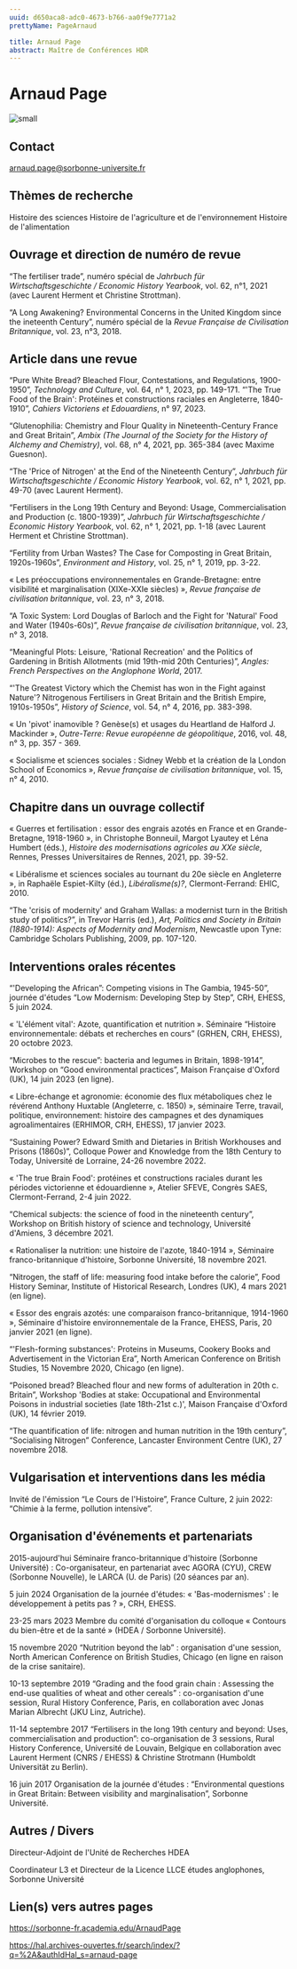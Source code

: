```yaml
---
uuid: d650aca8-adc0-4673-b766-aa0f9e7771a2
prettyName: PageArnaud

title: Arnaud Page
abstract: Maître de Conférences HDR
---
```


# Arnaud Page
![small](Page_Arnaud.jpg)

## Contact

 arnaud.page@sorbonne-universite.fr

## Thèmes de recherche

Histoire des sciences
Histoire de l'agriculture et de l'environnement
Histoire de l'alimentation

## Ouvrage et direction de numéro de revue

 “The fertiliser trade”, numéro spécial de *Jahrbuch für Wirtschaftsgeschichte / Economic History Yearbook*, vol. 62, n°1, 2021 (avec Laurent Herment et Christine Strottman).
 
“A Long Awakening? Environmental Concerns in the United Kingdom since the ineteenth Century”, numéro spécial de la *Revue Française de Civilisation Britannique*, vol. 23, n°3, 2018.

## Article dans une revue

 “Pure White Bread? Bleached Flour, Contestations, and Regulations, 1900-1950”, *Technology and Culture*, vol. 64, n° 1, 2023, pp. 149-171.
“'The True Food of the Brain': Protéines et constructions raciales en Angleterre, 1840-1910”, *Cahiers Victoriens et Edouardiens*, n° 97, 2023.

“Glutenophilia: Chemistry and Flour Quality in Nineteenth-Century France and Great Britain”, *Ambix (The Journal of the Society for the History of Alchemy and Chemistry)*, vol. 68, n° 4, 2021, pp. 365-384 (avec Maxime Guesnon).

“The 'Price of Nitrogen' at the End of the Nineteenth Century”, *Jahrbuch für Wirtschaftsgeschichte / Economic History Yearbook*, vol. 62, n° 1, 2021, pp. 49-70 (avec Laurent Herment).

“Fertilisers in the Long 19th Century and Beyond: Usage, Commercialisation and Production (c. 1800-1939)”, *Jahrbuch für Wirtschaftsgeschichte / Economic History Yearbook*, vol. 62, n° 1, 2021, pp. 1-18 (avec Laurent Herment et Christine Strottman).

“Fertility from Urban Wastes? The Case for Composting in Great Britain, 1920s-1960s”, *Environment and History*, vol. 25, n° 1, 2019, pp. 3-22. 

« Les préoccupations environnementales en Grande-Bretagne: entre visibilité et marginalisation (XIXe-XXIe siècles) », *Revue française de civilisation britannique*, vol. 23, n° 3, 2018.

“A Toxic System: Lord Douglas of Barloch and the Fight for 'Natural' Food and Water (1940s-60s)”, *Revue française de civilisation britannique*, vol. 23, n° 3, 2018.

“Meaningful Plots: Leisure, 'Rational Recreation' and the Politics of Gardening in British Allotments (mid 19th-mid 20th Centuries)”, *Angles: French Perspectives on the Anglophone World*, 2017.

“'The Greatest Victory which the Chemist has won in the Fight against Nature'? Nitrogenous Fertilisers in Great Britain and the British Empire, 1910s-1950s”, *History of Science*, vol. 54, n° 4, 2016, pp. 383-398.

« Un 'pivot' inamovible ? Genèse(s) et usages du Heartland de Halford J. Mackinder », *Outre-Terre: Revue européenne de géopolitique*, 2016, vol. 48, n° 3, pp. 357 - 369.

« Socialisme et sciences sociales : Sidney Webb et la création de la London School of Economics », *Revue française de civilisation britannique*, vol. 15, n° 4, 2010.

## Chapitre dans un ouvrage collectif

 « Guerres et fertilisation : essor des engrais azotés en France et en Grande-Bretagne, 1918-1960 », in Christophe Bonneuil, Margot Lyautey et Léna Humbert (éds.), *Histoire des modernisations agricoles au XXe siècle*, Rennes, Presses Universitaires de Rennes, 2021, pp. 39-52.
 
« Libéralisme et sciences sociales au tournant du 20e siècle en Angleterre », in Raphaële Espiet-Kilty (éd.), *Libéralisme(s)?*, Clermont-Ferrand: EHIC, 2010.

“The 'crisis of modernity' and Graham Wallas: a modernist turn in the British study of politics?”, in Trevor Harris (ed.), *Art, Politics and Society in Britain (1880-1914): Aspects of Modernity and Modernism*, Newcastle upon Tyne: Cambridge Scholars Publishing, 2009, pp. 107-120.

## Interventions orales récentes

 “'Developing the African”: Competing visions in The Gambia, 1945-50”, journée d'études “Low Modernism: Developing Step by Step”, CRH, EHESS, 5 juin 2024.
 
« 'L'élément vital': Azote, quantification et nutrition ». Séminaire “Histoire environnementale: débats et recherches en cours” (GRHEN, CRH, EHESS), 20 octobre 2023.

“Microbes to the rescue”: bacteria and legumes in Britain, 1898-1914”,  Workshop on “Good environmental practices”, Maison Française d'Oxford (UK), 14 juin 2023 (en ligne). 

« Libre-échange et agronomie: économie des flux métaboliques chez le révérend Anthony Huxtable (Angleterre, c. 1850) », séminaire Terre, travail, politique, environnement: histoire des campagnes et des dynamiques agroalimentaires (ERHIMOR, CRH, EHESS), 17 janvier 2023.

“Sustaining Power? Edward Smith and Dietaries in British Workhouses and Prisons (1860s)”, Colloque Power and Knowledge from the 18th Century to Today, Université de Lorraine, 24-26 novembre 2022. 

« 'The true Brain Food':  protéines et constructions raciales durant les périodes victorienne et édouardienne », Atelier SFEVE, Congrès SAES, Clermont-Ferrand, 2-4 juin 2022.

“Chemical subjects: the science of food in the nineteenth century”, Workshop on British history of science and technology, Université d'Amiens, 3 décembre 2021.

« Rationaliser la nutrition: une histoire de l'azote, 1840-1914 », Séminaire franco-britannique d'histoire, Sorbonne Université, 18 novembre 2021.

“Nitrogen, the staff of life: measuring food intake before the calorie”, Food History Seminar, Institute of Historical Research, Londres (UK), 4 mars 2021 (en ligne).

« Essor des engrais azotés: une comparaison franco-britannique, 1914-1960 », Séminaire d'histoire environnementale de la France, EHESS, Paris, 20 janvier 2021 (en ligne).

“'Flesh-forming substances': Proteins in Museums, Cookery Books and Advertisement in the Victorian Era”, North American Conference on British Studies, 15 Novembre 2020, Chicago (en ligne).

“Poisoned bread? Bleached flour and new forms of adulteration in 20th c. Britain”, Workshop 'Bodies at stake: Occupational and Environmental Poisons in industrial societies (late 18th-21st c.)', Maison Française d'Oxford (UK), 14 février 2019. 

“The quantification of life: nitrogen and human nutrition in the 19th century”, “Socialising Nitrogen” Conference, Lancaster Environment Centre (UK), 27 novembre 2018.

## Vulgarisation et interventions dans les média

 Invité de l'émission “Le Cours de l'Histoire”, France Culture, 2 juin 2022: “Chimie à la ferme, pollution intensive”.

## Organisation d'événements et partenariats

 2015-aujourd'hui		Séminaire franco-britannique d'histoire (Sorbonne Université) : Co-organisateur, en partenariat avec AGORA (CYU), CREW (Sorbonne Nouvelle), le LARCA (U. de Paris) (20 séances par an). 
 
5 juin 2024	 Organisation de la journée d'études: « 'Bas-modernismes' : le développement à petits pas ? », CRH, EHESS.

23-25 mars 2023	Membre du comité d'organisation du colloque « Contours du bien-être et de la santé » (HDEA / Sorbonne Université). 

15 novembre 2020		“Nutrition beyond the lab” : organisation d'une session, North American Conference on British Studies, Chicago (en ligne en raison de la crise sanitaire). 

10-13 septembre 2019	“Grading and the food grain chain : Assessing the end-use qualities of wheat and other cereals” : co-organisation d'une session, Rural History Conference, Paris, en collaboration avec Jonas Marian Albrecht (JKU Linz, Autriche). 

11-14 septembre 2017	“Fertilisers in the long 19th century and beyond: Uses, commercialisation and production”: co-organisation de 3 sessions, Rural History Conference, Université de Louvain, Belgique en collaboration avec Laurent Herment (CNRS / EHESS) & Christine Strotmann (Humboldt Universität zu Berlin).

16 juin 2017		Organisation de la journée d'études :	“Environmental questions in Great Britain: Between visibility and marginalisation”, Sorbonne Université.

## Autres / Divers

Directeur-Adjoint de l'Unité de Recherches HDEA
 
Coordinateur L3 et Directeur de la Licence LLCE études anglophones, Sorbonne Université

## Lien(s) vers autres pages

 https://sorbonne-fr.academia.edu/ArnaudPage
 
https://hal.archives-ouvertes.fr/search/index/?q=%2A&authIdHal_s=arnaud-page

